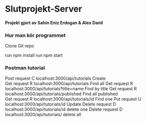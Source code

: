 # Slutprojekt-Server
#### Projekt gjort av Sahin Eniz Erdogan & Alex Danil


### Hur man kör programmet
Clone Git repo

run npm install
run npm start 

### Postman tutorial
Post request 	  	C	localhost:3000/api/tutorials		                Create	
Get request 	  	R	localhost:3000/api/tutorials		                Find all
Get request		    R	localhost:3000/api/tutorials?title=name	        Find by title
Get request	    	R	localhost:3000/api/tutorials/published	        Find all published	
Get request 	  	R	localhost:3000/api/tutorials/id		              Find one
Put request 		  U	localhost:3000/api/tutorials/id		              Update
Delete request		D	localhost:3000/api/tutorials/id		              delete one
Delete request 		D	localhost:3000/api/tutorials/		                delete all

